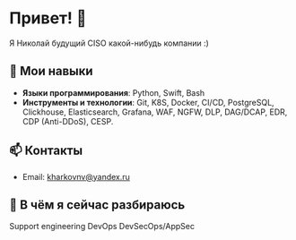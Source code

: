 # Привет! 👋
Я Николай будущий CISO какой-нибудь компании :)

## 🔧 Мои навыки
- **Языки программирования**: Python, Swift, Bash
- **Инструменты и технологии**: Git, K8S, Docker, CI/CD, PostgreSQL, Clickhouse, Elasticsearch, Grafana, WAF, NGFW, DLP, DAG/DCAP, EDR, CDP (Anti-DDoS), CESP.

## 📫 Контакты
- Email: [kharkovnv@yandex.ru](mailto:kharkovnd@yandex.ru)


## 🌱 В чём я сейчас разбираюсь
Support engineering
DevOps
DevSecOps/AppSec

